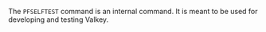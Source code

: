 The `PFSELFTEST` command is an internal command.
It is meant to be used for developing and testing Valkey.